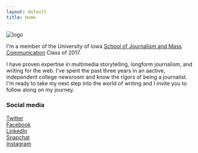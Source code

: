 ```yaml
---
layout: default
title: Home
---
```


![logo](public/DSC_0014.JPG)

I'm a member of the University of Iowa [School of Journalism and Mass Communication](http://clas.uiowa.edu/sjmc/) Class of 2017.

I have proven expertise in multimedia storytelling, longform journalism, and writing for the web. I've spent the past three years in an aactive, independent college newsroom and know the rigors of being a journalist. I'm ready to take my next step into the world of writing and I invite you to follow along on my journey.

### Social media

<!-- go to http://fontawesome.io/icons/ to see more icons -->
<p class="social-icons">
<a href="http://twitter.com/jordyhansen"><i class="fa fa-twitter-square" aria-hidden="true"></i>Twitter</a>
<br>
<a href="http://facebook.com/jordan.hansen.927"><i class="fa fa-facebook-square" aria-hidden="true"></i>Facebook</a>
<br>
<a href="https://www.linkedin.com/profile/edit?locale=en_US&trk=profile-preview"><i class="fa fa-linkedin-square" aria-hidden="true"></i>LinkedIn</a>
<br>
<a href="http://snapchat.com/jordyhansen"> <i class="fa fa-snapchat-square" aria-hidden="true"></i>Snapchat</a>
<br>
<a href="https://www.instagram.com/jordyhansen"><i class="fa fa-instagram" aria-hidden="true"></i>Instagram</a>
